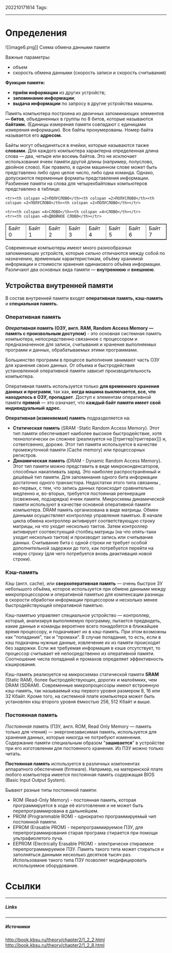 202210171614
Tags:
___
# Определения

![[image6.png]]
Схема обмена данными памяти

Важные параметры:
- объем
- скорость обмена данными (скорость записи и скорость считывания)

**Функции памяти:**
-   **приём информации** из других устройств;
-   **запоминание информации**;
-   **выдача информации** по запросу в другие устройства машины.

Память компьютера построена из двоичных запоминающих элементов **— битов**, объединенных в группы по 8 битов, которые называются **байтами.** (Единицы измерения памяти совпадают с единицами измерения информации). Все байты пронумерованы. Номер байта называется его **адресом.**

Байты могут объединяться в ячейки, которые называются также **словами.** Для каждого компьютера характерна определенная длина слова — два, четыре или восемь байтов. Это не исключает использования ячеек памяти другой длины (например, полуслово, двойное слово). Как правило, в одном машинном слове может быть представлено либо одно целое число, либо одна команда. Однако, допускаются переменные форматы представления информации. Разбиение памяти на слова для четырехбайтовых компьютеров представлено в таблице:

<table border=1>
	<tr><td>Байт 0</td><td>Байт 1</td><td>Байт 2</td><td>Байт 3</td><td>Байт 4</td><td>Байт 5</td><td>Байт 6</td><td>Байт 7</td></tr>
	
	<tr><th colspan =2>ПОЛУСЛОВО</th><th colspan =2>ПОЛУСЛОВО</th><th colspan =2>ПОЛУСЛОВО</th><th colspan =2>ПОЛУСЛОВО</th></tr>
	
	<tr><th colspan =4>СЛОВО</th><th colspan =4>СЛОВО</th></tr>
	<tr><th colspan =8>ДВОЙНОЕ СЛОВО</th></tr>
</table>


Современные компьютеры имеют много разнообразных запоминающих устройств, которые сильно отличаются между собой по назначению, временным характеристикам, объёму хранимой информации и стоимости хранения одинакового объёма информации.  Различают два основных вида памяти — **внутреннюю** и **внешнюю**.


## Устройства внутренней памяти

В состав внутренней памяти входят **оперативная память, кэш-память** и **специальная память.**

### Оперативная память

**_Оперативная память_ (ОЗУ, англ. RAM, Random Access Memory — память с произвольным доступом)** - это основная системная память компьютера, непосредственно связанное с процессором и предназначенное для записи, считывания и хранения выполняемых программ и данных, обрабатываемых этими программами.

Большинство программ в процессе выполнения занимают часть ОЗУ для хранения своих данных. От объема и быстродействия установленной оперативной памяти зависит производительность компьютера.

Оперативная память используется только **для временного хранения данных и программ**, так как, **когда машина выключается, все, что находилось в ОЗУ, пропадает**. Доступ к элементам оперативной памяти **прямой** — это означает, что **каждый байт памяти имеет свой индивидуальный адрес.**


**Оперативная (изменяемая) память** подразделяется на:

- **Статическая** **память** (SRAM -Static Random Access Memory). Этот тип памяти обеспечивает наиболее высокое быстродействие, хотя технологически он сложнее (реализуется на [[триггер|триггерах]]) и, сответсвенно, дороже. Этот тип памяти используется в качестве промежуточной памяти (Cache memory) или процессорных регистров.
- **Динамическая** **память** (DRAM - Dynamic Random Access Memory). Этот тип памяти можно представить в виде микроконденсаторов, способных накапливать заряд. Это наиболее распространённый и дешёвый тип памяти. Для запоминания одного бита информации достаточно одного транзистора. Недостатки этого типа связанны , во-первых, с тем, что запись данных происходит сравнительно медленно и, во-вторых, требуется постоянная регенерация (освежение, подзарядка) ячеек памяти. Микросхемы динамической памяти используют в качестве основной оперативной памяти компьютера. DRAM память организована в виде матрицы. Обмен данными осуществляет контроллер управления памятью. В начале цикла обмена контроллер активирует соответствующую строку матрицы, на что уходит несколько тактов. Затем контроллер активирует соотвестующий столбец матрицы (на что опять-таки уходит несколько тактов) и производит запись или считывание данных. Считывание бита с одной строки не требует особой дополнительной задержки до того, как потребуется перейти на новую строку (для чего потребуется вновь деактивация новой строки).

### Кэш-память

_Кэш_ (англ. cache), или **сверхоперативная память** — очень быстрое ЗУ небольшого объёма, которое используется при обмене данными между микропроцессором и оперативной памятью для компенсации разницы в скорости обработки информации процессором и несколько менее быстродействующей оперативной памятью.

Кэш-памятью управляет специальное устройство — контроллер, который, анализируя выполняемую программу, пытается предвидеть, какие данные и команды вероятнее всего понадобятся в ближайшее время процессору, и подкачивает их в кэш-память. При этом возможны как "попадания", так и "промахи". В случае попадания, то есть, если в кэш подкачаны нужные данные, извлечение их из памяти происходит без задержки. Если же требуемая информация в кэше отсутствует, то процессор считывает её непосредственно из оперативной памяти. Соотношение числа попаданий и промахов определяет эффективность кэширования.

Кэш-память реализуется на микросхемах статической памяти **SRAM** (Static RAM), более быстродействующих, дорогих и малоёмких, чем DRAM  (SDRAM).   Современные микропроцессоры имеют встроенную кэш-память, так называемый кэш первого уровня размером 8, 16 или 32 Кбайт. Кроме того, на системной плате компьютера может быть установлен кэш второго уровня ёмкостью 256, 512 Кбайт и выше.

### Постоянная память

_Постоянная память_ (ПЗУ, англ. ROM, Read Only Memory — память только для чтения) — энергонезависимая память, используется для хранения данных, которые никогда не потребуют изменения. Содержание памяти специальным образом "**зашивается**" в устройстве при его изготовлении для постоянного хранения. Из ПЗУ можно только читать.

**Постоянная память** используется в различных компонентах аппаратного обеспечения (firmware). Например, на материнской плате любого компьютера имеется постоянная память содержащая BIOS (Basic Input Output System).

Бывают разные типы постоянной памяти:

-   ROM (Read-Only Memory) - постоянная память, которая программируется в ходе её изготовления и не может быть перепрограммирована в дальнейшем.
-   PROM (Programmable ROM) - однократно программируемый чип постоянной памяти.
-   EPROM (Erasable PROM) - перепрограммируемое ПЗУ, для перепрограммирования старая програма стирается при помощи ультрафиолетого луча.
-   EEPROM (Electrically Erasable PROM) - электрически стираемое перепрограммируемое ПЗУ. Память такого типа может стираться и заполняться данными несколько десятков тысяч раз. Использование такого типа ПЗУ позволяет модифицировать используемое оборудование.



# Ссылки
___
##### Links


---
##### Источники
http://book.kbsu.ru/theory/chapter2/1_2_2.html
http://book.kbsu.ru/theory/chapter2/1_2_8.html